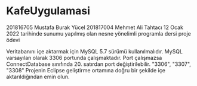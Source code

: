 # KafeUygulamasi
201816705 Mustafa Burak Yücel
201817004 Mehmet Ali Tahtacı
12 Ocak 2022 tarihinde sunumu yapılmış olan nesne yönelimli programla dersi proje ödevi

Veritabanını içe aktarmak için MySQL 5.7 sürümü kullanılmalıdır. 
MySQL varsayılan olarak 3306 portunda çalışmaktadır.
Port çalışmazsa ConnectDatabase sınıfında 20. satırdan port değiştirilebilir.
"3306", "3307", "3308"
Projenin Eclipse geliştirme ortamına doğru bir şekilde içe aktarıldığından emin olun.